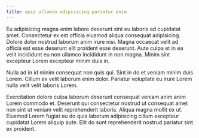 ```yaml
---
title: quis ullamco adipisicing pariatur enim
---
```


Eu adipisicing magna enim labore deserunt sint eu laboris ad cupidatat amet. Consectetur ex est officia eiusmod aliqua consequat adipisicing. Dolore dolor nostrud laborum anim irure nisi. Magna occaecat velit ad officia est esse deserunt elit proident esse deserunt. Aute culpa et in ea velit incididunt eu non ullamco incididunt in non magna. Minim sint excepteur Lorem excepteur minim duis in.

Nulla ad in id minim consequat non quis qui. Sint in do et veniam minim duis Lorem. Cillum ex velit laborum enim dolor. Pariatur voluptate eu irure Lorem nulla velit velit laboris Lorem.

Exercitation dolore culpa laborum deserunt consequat veniam anim anim Lorem commodo et. Deserunt qui consectetur nostrud ut consequat amet non sint ut veniam velit reprehenderit laboris. Aliqua magna mollit ex ut. Eiusmod Lorem fugiat eu do quis laborum adipisicing cillum excepteur cupidatat Lorem aliquip aute. Elit do sunt reprehenderit nostrud pariatur sint ex proident.